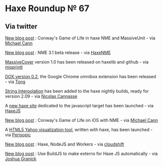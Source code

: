 [_template]: ../templates/roundup.html
# Haxe Roundup № 67

## Via twitter
[New blog post][link 1] : Conway's Game of Life in haxe NME and MassiveUnit - via [Michael Cann][link 2]

[New blog post][link 3] : NME 3.1 beta release - via [HaxeNME][link 4]

[MassiveCover][link 5] version 1.0 has been released on haxelib and github - via [misprintt][link 6]

[DOX version 0.2][link 7], the Google Chrome omnibox extension has been released - via [Tong][link 8]

[String Interpolation][link 9] has been added to the haxe nightly builds, ready for version 2.09 - via [Nicolas Cannasse][link 10]

A [new haxe site][link 11] dedicated to the javascript target has been launched - via [HaxeJS][link 12]

[New blog post][link 13] : Conway's Game of Life on iOS with NME - via [Michael Cann][link 14]

A [HTML5 Yahoo visualization tool][link 15], written with haxe, has been launched - via [Perisopic][link 16]

[New blog post][link 17] : Haxe, NodeJS and Workers - via [cloudshift][link 18]

[New blog post][link 19] : Use BuildJS to make externs for Haxe JS automatically - via [Joshua Granick][link 20]

[link 1]: http://mikecann.co.uk/personal-project/conways-game-of-life-in-haxe-nme-massiveunit/ "Conway's Game of Life with haxe NME and MassiveUnit"
[link 2]: https://www.twitter.com/#!/mikeysee "@mikeysee"
[link 3]: http://www.haxenme.org/blog/?p=14 "NME 3.1 Beta Release"
[link 4]: https://www.twitter.com/#!/haxenme "@haxenme"
[link 5]: https://github.com/massiveinteractive/MassiveCover "MassiveCover at github"
[link 6]: https://www.twitter.com/#!/misprintt "@misprintt"
[link 7]: https://chrome.google.com/webstore/detail/oocmdgebgfalcjefajhpkdkmlfcanljg "DOX v0.2"
[link 8]: https://www.twitter.com/#!/disktree "@disktree"
[link 9]: http://haxe.org/manual/string_interpolation "String Interpolation in haxe 2.09"
[link 10]: https://www.twitter.com/#!/ncannasse "@ncannasse"
[link 11]: http://www.haxejs.org/ "Haxe Javascript"
[link 12]: https://www.twitter.com/#!/haxejs "@haxejs"
[link 13]: http://mikecann.co.uk/personal-project/game-of-life-haxe-nme-on-ios/ "Game of Life on iOS with NME"
[link 14]: https://www.twitter.com/#!/mikeysee "@mikeysee"
[link 15]: http://visualize.yahoo.com/ "Yahoo"
[link 16]: https://www.twitter.com/#!/Periscopic "@Periscopic"
[link 17]: http://cloudshift.cl/post/11410921028/nodeworkers "Haxe, NodeJs and Workers"
[link 18]: https://www.twitter.com/#!/cloudshift1 "@cloudshift1"
[link 19]: http://www.joshuagranick.com/blog/2011/10/14/use-buildjs-to-make-externs-for-haxe-js-automatically/ "Use BuildJS to make javascript extern classes"
[link 20]: https://www.twitter.com/#!/singmajesty "@singmajesty"


